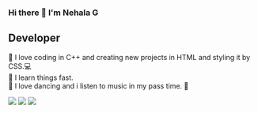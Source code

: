 ### Hi there 👋 I'm Nehala G

<h2> Developer </h2>

   :small_blue_diamond: I love coding in C++ and creating new projects in HTML and styling it by CSS.:computer:	<br>
   :small_blue_diamond: I learn things fast. <br>
   :small_blue_diamond: I love dancing  and i listen to music in my pass time. :musical_note: <br>

  <a href="https://twitter.com/Nehala13"><img src="https://img.icons8.com/color/48/000000/twitter.png"/></a>
  <a href="https://www.facebook.com/nehala.reshma/"><img src="https://img.icons8.com/color/48/000000/facebook.png"/></a>
  <a href="https://www.linkedin.com/in/nehala-g-3578481a0/"><img src="https://img.icons8.com/color/48/000000/linkedin.png"/></a>

<!--
**nehala47/nehala47** is a ✨ _special_ ✨ repository because its `README.md` (this file) appears on your GitHub profile.

Here are some ideas to get you started:

- 🔭 I’m currently working on ...
- 🌱 I’m currently learning ...
- 👯 I’m looking to collaborate on ...
- 🤔 I’m looking for help with ...
- 💬 Ask me about ...
- 📫 How to reach me: ...
- 😄 Pronouns: ...
- ⚡ Fun fact: ...
- :blush:
-->
